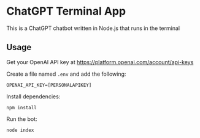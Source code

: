 # ChatGPT Terminal App

This is a ChatGPT chatbot written in Node.js that runs in the terminal

## Usage

Get your OpenAI API key at https://platform.openai.com/account/api-keys

Create a file named `.env` and add the following:

```
OPENAI_API_KEY=[PERSONALAPIKEY]
```

Install dependencies:

```
npm install 
```

Run the bot:

```
node index
```



